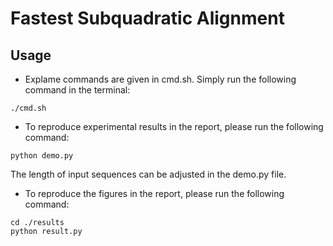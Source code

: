 # Fastest Subquadratic Alignment

## Usage
* Explame commands are given in cmd.sh. Simply run the following command in the terminal:
```
./cmd.sh
```
* To reproduce experimental results in the report, please run the following command:
```
python demo.py
```
The length of input sequences can be adjusted in the demo.py file.
* To reproduce the figures in the report, please run the following command:
```
cd ./results
python result.py
```